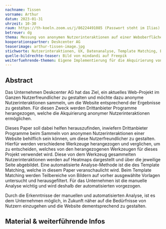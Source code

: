 ```yaml
---
nachname: Tissen
vorname: Arthur
datum: 2023-01-31
uhrzeit: 10-30
raum: https://th-koeln.zoom.us/j/86224491085 (Passwort steht im Ilias)
betreuer: dg
thema: Messung von anonymen Nutzerinteraktionen auf einer Weboberfläche zur Ermittlung von subjektiven Eindrücken 
kooperationspartner: Deskcenter AG
teaserimage: arthur-tissen-image.jpg
stichworte: Nutzerinteraktionen, UX, Datenanalyse, Template Matching, EmguCV
quelle-bildrechte-teaser: Bild von mindandi auf Freepik
weiterfuehrende-themen: Eigene Implementierung für die Akquirierung von anonymen Nutzerinteraktionen | 
---
```


## Abstract

Das Unternehmen Deskcenter AG hat das Ziel, ein aktuelles Web-Projekt im Ganzen Nutzerfreundlicher zu gestalten und möchte dazu anonyme Nutzerinteraktionen sammeln, um die Website entsprechend der Ergebnisse zu gestalten. Für diesen Zweck werden Drittanbieter Programme herangezogen, welche die Akquirierung anonymer Nutzerinteraktionen ermöglichen.

Dieses Paper soll dabei helfen herauszufinden, inwiefern Drittanbieter Programme beim Sammeln von anonymen Nutzerinteraktionen einer Website behilflich sein können, um diese Nutzerfreundlicher zu gestalten. Hierfür werden verschiedene Werkzeuge herangezogen und verglichen, um zu entscheiden, welches von den herangezogenen Werkzeugen für dieses Projekt verwendet wird. Diese von dem Werkzeug gesammelten Nutzerinteraktionen werden auf Heatmaps dargestellt und über die jeweilige Seite abgebildet. Eine automatisierte Analyse-Methode ist die des Template Matching, welche in diesem Paper veranschaulicht wird. Beim Template Matching werden Teilbereiche von Bildern auf vorher ausgewählte Vorlagen untersucht und herausgefiltert. Für das Unternehmen ist die manuelle Analyse wichtig und wird deshalb der automatisierten vorgezogen. 

Durch die Erkenntnisse der manuellen und automatisierten Analyse, ist es dem Unternehmen möglich, in Zukunft näher auf die Bedürfnisse von Nutzern einzugehen und die Website dementsprechend zu gestalten.

## Material & weiterführende Infos